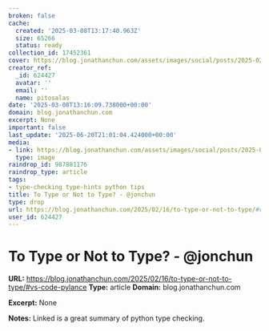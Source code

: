 ```yaml
---
broken: false
cache:
  created: '2025-03-08T13:17:40.963Z'
  size: 65266
  status: ready
collection_id: 17452361
cover: https://blog.jonathanchun.com/assets/images/social/posts/2025-02-16_python_typing.png
creator_ref:
  _id: 624427
  avatar: ''
  email: ''
  name: pitosalas
date: '2025-03-08T13:16:09.738000+00:00'
domain: blog.jonathanchun.com
excerpt: None
important: false
last_update: '2025-06-20T21:01:04.424000+00:00'
media:
- link: https://blog.jonathanchun.com/assets/images/social/posts/2025-02-16_python_typing.png
  type: image
raindrop_id: 987881176
raindrop_type: article
tags:
- type-checking type-hints python tips
title: To Type or Not to Type? - @jonchun
type: drop
url: https://blog.jonathanchun.com/2025/02/16/to-type-or-not-to-type/#vs-code-pylance
user_id: 624427
---
```


# To Type or Not to Type? - @jonchun

**URL:** https://blog.jonathanchun.com/2025/02/16/to-type-or-not-to-type/#vs-code-pylance
**Type:** article
**Domain:** blog.jonathanchun.com

**Excerpt:** None

**Notes:**
Linked is a great summary of python type checking. 
